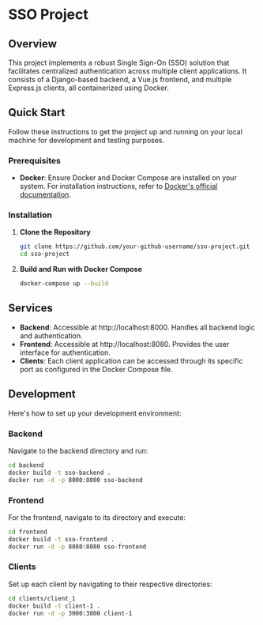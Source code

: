 # SSO Project

## Overview

This project implements a robust Single Sign-On (SSO) solution that facilitates centralized authentication across multiple client applications. It consists of a Django-based backend, a Vue.js frontend, and multiple Express.js clients, all containerized using Docker.

## Quick Start

Follow these instructions to get the project up and running on your local machine for development and testing purposes.

### Prerequisites

- **Docker**: Ensure Docker and Docker Compose are installed on your system. For installation instructions, refer to [Docker's official documentation](https://docs.docker.com/get-docker/).

### Installation

1. **Clone the Repository**
   ```bash
   git clone https://github.com/your-github-username/sso-project.git
   cd sso-project
   ```

2. **Build and Run with Docker Compose**
   ```bash
   docker-compose up --build
   ```

## Services

- **Backend**: Accessible at http://localhost:8000. Handles all backend logic and authentication.
- **Frontend**: Accessible at http://localhost:8080. Provides the user interface for authentication.
- **Clients**: Each client application can be accessed through its specific port as configured in the Docker Compose file.

## Development

Here's how to set up your development environment:

### Backend

Navigate to the backend directory and run:

```bash
cd backend
docker build -t sso-backend .
docker run -d -p 8000:8000 sso-backend
```

### Frontend

For the frontend, navigate to its directory and execute:

```bash
cd frontend
docker build -t sso-frontend .
docker run -d -p 8080:8080 sso-frontend
```

### Clients

Set up each client by navigating to their respective directories:

```bash
cd clients/client_1
docker build -t client-1 .
docker run -d -p 3000:3000 client-1
```


